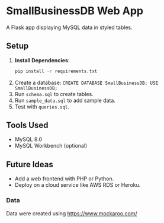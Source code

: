 # SmallBusinessDB Web App
A Flask app displaying MySQL data in styled tables.

## Setup
1. **Install Dependencies**:
   ```bash
   pip install -r requirements.txt
   ```
2. Create a database: `CREATE DATABASE SmallBusinessDB; USE SmallBusinessDB;`
3. Run `schema.sql` to create tables.
4. Run `sample_data.sql` to add sample data.
5. Test with `queries.sql`.

## Tools Used
- MySQL 8.0
- MySQL Workbench (optional)

## Future Ideas
- Add a web frontend with PHP or Python.
- Deploy on a cloud service like AWS RDS or Heroku.

### Data
Data were created using https://www.mockaroo.com/